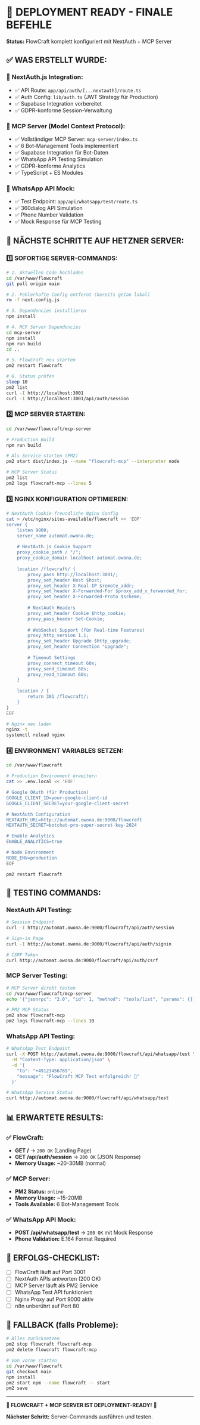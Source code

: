 # 🚀 DEPLOYMENT READY - FINALE BEFEHLE

**Status:** FlowCraft komplett konfiguriert mit NextAuth + MCP Server

## ✅ **WAS ERSTELLT WURDE:**

### 🔐 **NextAuth.js Integration:**
- ✅ API Route: `app/api/auth/[...nextauth]/route.ts`
- ✅ Auth Config: `lib/auth.ts` (JWT Strategy für Production)
- ✅ Supabase Integration vorbereitet
- ✅ GDPR-konforme Session-Verwaltung

### 🤖 **MCP Server (Model Context Protocol):**
- ✅ Vollständiger MCP Server: `mcp-server/index.ts`
- ✅ 6 Bot-Management Tools implementiert
- ✅ Supabase Integration für Bot-Daten
- ✅ WhatsApp API Testing Simulation
- ✅ GDPR-konforme Analytics
- ✅ TypeScript + ES Modules

### 📱 **WhatsApp API Mock:**
- ✅ Test Endpoint: `app/api/whatsapp/test/route.ts`
- ✅ 360dialog API Simulation
- ✅ Phone Number Validation
- ✅ Mock Response für MCP Testing

## 🎯 **NÄCHSTE SCHRITTE AUF HETZNER SERVER:**

### **1️⃣ SOFORTIGE SERVER-COMMANDS:**
```bash
# 1. Aktuellen Code hochladen
cd /var/www/flowcraft
git pull origin main

# 2. Fehlerhafte Config entfernt (bereits getan lokal)
rm -f next.config.js

# 3. Dependencies installieren
npm install

# 4. MCP Server Dependencies
cd mcp-server
npm install
npm run build
cd ..

# 5. FlowCraft neu starten
pm2 restart flowcraft

# 6. Status prüfen
sleep 10
pm2 list
curl -I http://localhost:3001
curl -I http://localhost:3001/api/auth/session
```

### **2️⃣ MCP SERVER STARTEN:**
```bash
cd /var/www/flowcraft/mcp-server

# Production Build
npm run build

# Als Service starten (PM2)
pm2 start dist/index.js --name "flowcraft-mcp" --interpreter node

# MCP Server Status
pm2 list
pm2 logs flowcraft-mcp --lines 5
```

### **3️⃣ NGINX KONFIGURATION OPTIMIEREN:**
```bash
# NextAuth Cookie-freundliche Nginx Config
cat > /etc/nginx/sites-available/flowcraft << 'EOF'
server {
    listen 9000;
    server_name automat.owona.de;
    
    # NextAuth.js Cookie Support
    proxy_cookie_path / "/";
    proxy_cookie_domain localhost automat.owona.de;
    
    location /flowcraft/ {
        proxy_pass http://localhost:3001/;
        proxy_set_header Host $host;
        proxy_set_header X-Real-IP $remote_addr;
        proxy_set_header X-Forwarded-For $proxy_add_x_forwarded_for;
        proxy_set_header X-Forwarded-Proto $scheme;
        
        # NextAuth Headers
        proxy_set_header Cookie $http_cookie;
        proxy_pass_header Set-Cookie;
        
        # WebSocket Support (für Real-time Features)
        proxy_http_version 1.1;
        proxy_set_header Upgrade $http_upgrade;
        proxy_set_header Connection "upgrade";
        
        # Timeout Settings
        proxy_connect_timeout 60s;
        proxy_send_timeout 60s;
        proxy_read_timeout 60s;
    }
    
    location / {
        return 301 /flowcraft/;
    }
}
EOF

# Nginx neu laden
nginx -t
systemctl reload nginx
```

### **4️⃣ ENVIRONMENT VARIABLES SETZEN:**
```bash
cd /var/www/flowcraft

# Production Environment erweitern
cat >> .env.local << 'EOF'

# Google OAuth (für Production)
GOOGLE_CLIENT_ID=your-google-client-id
GOOGLE_CLIENT_SECRET=your-google-client-secret

# NextAuth Configuration
NEXTAUTH_URL=http://automat.owona.de:9000/flowcraft
NEXTAUTH_SECRET=botchat-pro-super-secret-key-2024

# Enable Analytics
ENABLE_ANALYTICS=true

# Node Environment
NODE_ENV=production
EOF

pm2 restart flowcraft
```

## 🧪 **TESTING COMMANDS:**

### **NextAuth API Testing:**
```bash
# Session Endpoint
curl -I http://automat.owona.de:9000/flowcraft/api/auth/session

# Sign-in Page
curl -I http://automat.owona.de:9000/flowcraft/api/auth/signin

# CSRF Token
curl http://automat.owona.de:9000/flowcraft/api/auth/csrf
```

### **MCP Server Testing:**
```bash
# MCP Server direkt testen
cd /var/www/flowcraft/mcp-server
echo '{"jsonrpc": "2.0", "id": 1, "method": "tools/list", "params": {}}' | node dist/index.js

# PM2 MCP Status
pm2 show flowcraft-mcp
pm2 logs flowcraft-mcp --lines 10
```

### **WhatsApp API Testing:**
```bash
# WhatsApp Test Endpoint
curl -X POST http://automat.owona.de:9000/flowcraft/api/whatsapp/test \
  -H "Content-Type: application/json" \
  -d '{
    "to": "+49123456789",
    "message": "FlowCraft MCP Test erfolgreich! 🚀"
  }'

# WhatsApp Service Status
curl http://automat.owona.de:9000/flowcraft/api/whatsapp/test
```

## 📊 **ERWARTETE RESULTS:**

### ✅ **FlowCraft:**
- **GET /** → `200 OK` (Landing Page)
- **GET /api/auth/session** → `200 OK` (JSON Response)
- **Memory Usage:** ~20-30MB (normal)

### ✅ **MCP Server:**
- **PM2 Status:** `online`
- **Memory Usage:** ~15-20MB
- **Tools Available:** 6 Bot-Management Tools

### ✅ **WhatsApp API Mock:**
- **POST /api/whatsapp/test** → `200 OK` mit Mock Response
- **Phone Validation:** E.164 Format Required

## 🎉 **ERFOLGS-CHECKLIST:**

- [ ] FlowCraft läuft auf Port 3001
- [ ] NextAuth APIs antworten (200 OK)
- [ ] MCP Server läuft als PM2 Service
- [ ] WhatsApp Test API funktioniert
- [ ] Nginx Proxy auf Port 9000 aktiv
- [ ] n8n unberührt auf Port 80

## 🚨 **FALLBACK (falls Probleme):**
```bash
# Alles zurücksetzen
pm2 stop flowcraft flowcraft-mcp
pm2 delete flowcraft flowcraft-mcp

# Von vorne starten
cd /var/www/flowcraft
git checkout main
npm install
pm2 start npm --name flowcraft -- start
pm2 save
```

---

**🌟 FLOWCRAFT + MCP SERVER IST DEPLOYMENT-READY!** 🚀

**Nächster Schritt:** Server-Commands ausführen und testen.
